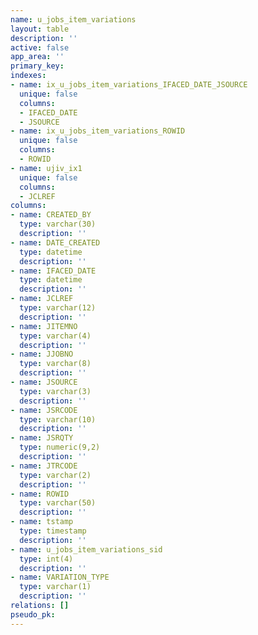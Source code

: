 ```yaml
---
name: u_jobs_item_variations
layout: table
description: ''
active: false
app_area: ''
primary_key: 
indexes:
- name: ix_u_jobs_item_variations_IFACED_DATE_JSOURCE
  unique: false
  columns:
  - IFACED_DATE
  - JSOURCE
- name: ix_u_jobs_item_variations_ROWID
  unique: false
  columns:
  - ROWID
- name: ujiv_ix1
  unique: false
  columns:
  - JCLREF
columns:
- name: CREATED_BY
  type: varchar(30)
  description: ''
- name: DATE_CREATED
  type: datetime
  description: ''
- name: IFACED_DATE
  type: datetime
  description: ''
- name: JCLREF
  type: varchar(12)
  description: ''
- name: JITEMNO
  type: varchar(4)
  description: ''
- name: JJOBNO
  type: varchar(8)
  description: ''
- name: JSOURCE
  type: varchar(3)
  description: ''
- name: JSRCODE
  type: varchar(10)
  description: ''
- name: JSRQTY
  type: numeric(9,2)
  description: ''
- name: JTRCODE
  type: varchar(2)
  description: ''
- name: ROWID
  type: varchar(50)
  description: ''
- name: tstamp
  type: timestamp
  description: ''
- name: u_jobs_item_variations_sid
  type: int(4)
  description: ''
- name: VARIATION_TYPE
  type: varchar(1)
  description: ''
relations: []
pseudo_pk: 
---
```


